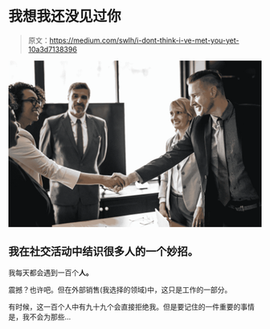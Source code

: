 # 我想我还没见过你

> 原文：<https://medium.com/swlh/i-dont-think-i-ve-met-you-yet-10a3d7138396>

![](img/dc9e6c7360ce65909904e8122e0578ee.png)

## 我在社交活动中结识很多人的一个妙招。

我每天都会遇到一百个**人。**

震撼？也许吧。但在外部销售(我选择的领域)中，这只是工作的一部分。

有时候，这一百个人中有九十九个会直接拒绝我。但是要记住的一件重要的事情是，我不会为那些…